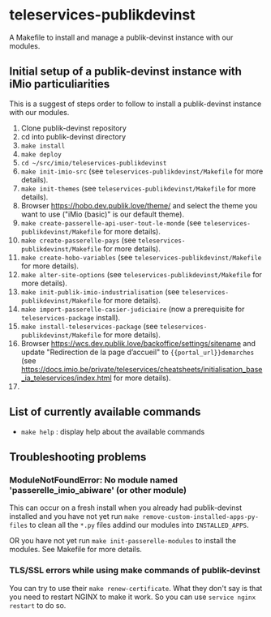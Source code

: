 # teleservices-publikdevinst

A Makefile to install and manage a publik-devinst instance with our modules.

## Initial setup of a publik-devinst instance with iMio particuliarities

This is a suggest of steps order to follow to install a publik-devinst instance with our modules.

1. Clone publik-devinst repository
2. cd into publik-devinst directory
3. `make install`
4. `make deploy`
5. `cd ~/src/imio/teleservices-publikdevinst`
6. `make init-imio-src` (see `teleservices-publikdevinst/Makefile` for more details).
7. `make init-themes` (see `teleservices-publikdevinst/Makefile` for more details).
8. Browser https://hobo.dev.publik.love/theme/ and select the theme you want to use ("iMio (basic)" is our default theme).
9. `make create-passerelle-api-user-tout-le-monde` (see `teleservices-publikdevinst/Makefile` for more details).
10. `make create-passerelle-pays` (see `teleservices-publikdevinst/Makefile` for more details).
11. `make create-hobo-variables` (see `teleservices-publikdevinst/Makefile` for more details).
12. `make alter-site-options` (see `teleservices-publikdevinst/Makefile` for more details).
13. `make init-publik-imio-industrialisation` (see `teleservices-publikdevinst/Makefile` for more details).
14. `make import-passerelle-casier-judiciaire` (now a prerequisite for `teleservices-package` install).
13. `make install-teleservices-package` (see `teleservices-publikdevinst/Makefile` for more details).
14. Browser https://wcs.dev.publik.love/backoffice/settings/sitename and update "Redirection de la page d’accueil" to `{{portal_url}}demarches` (see https://docs.imio.be/private/teleservices/cheatsheets/initialisation_base_ia_teleservices/index.html for more details).
15. 

## List of currently available commands

* `make help` : display help about the available commands

## Troubleshooting problems

### ModuleNotFoundError: No module named 'passerelle_imio_abiware' (or other module)

This can occur on a fresh install when you already had publik-devinst installed and you have not yet run `make remove-custom-installed-apps-py-files` to clean all the `*.py` files addind our modules into `INSTALLED_APPS`.

OR you have not yet run `make init-passerelle-modules` to install the modules. See Makefile for more details.

### TLS/SSL errors while using make commands of publik-devinst

You can try to use their `make renew-certificate`. What they don't say is that you need to restart NGINX to make it work. So you can use `service nginx restart` to do so.
